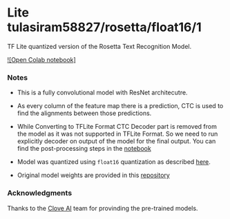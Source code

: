 # Lite tulasiram58827/rosetta/float16/1
TF Lite quantized version of the Rosetta Text Recognition Model.

<!-- parent-model: tulasiram58827/rosetta/1 -->
<!-- asset-path: https://drive.google.com/file/d/1rH9zdhseTRlCemyOJSb-JPZosYcYTAqp/view?usp=sharing -->

[![Open Colab notebook]](https://colab.research.google.com/github/tulasiram58827/ocr_tflite/blob/main/colabs/Deep_Text_Recognition_TFLite.ipynb)

### Notes

- This is a fully convolutional model with ResNet architecutre.

- As every column of the feature map there is a prediction, CTC is used to find the alignments between those predictions.

- While Converting to TFLite Format CTC Decoder part is removed from the model as it was not supported in TFLite Format. So we need to run explicitly decoder on output of the model for the final output. You can find the post-processing steps in the [notebook](https://colab.research.google.com/github/tulasiram58827/ocr_tflite/blob/main/colabs/Deep_Text_Recognition_TFLite.ipynb)

- Model was quantized using `float16` quantization as described [here](https://www.tensorflow.org/lite/performance/post_training_quant).

- Original model weights are provided in this [repository](https://github.com/clovaai/deep-text-recognition-benchmark)


### Acknowledgments

Thanks to the [Clove AI](https://github.com/clovaai/deep-text-recognition-benchmark) team for provinding the pre-trained models.


